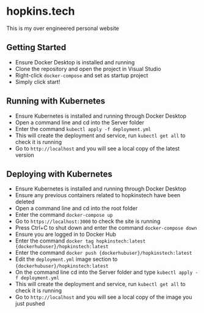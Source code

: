 # hopkins.tech

This is my over engineered personal website

## Getting Started

- Ensure Docker Desktop is installed and running
- Clone the repository and open the project in Visual Studio
- Right-click `docker-compose` and set as startup project
- Simply click start!

## Running with Kubernetes

- Ensure Kubernetes is installed and running through Docker Desktop
- Open a command line and cd into the Server folder
- Enter the command `kubectl apply -f deployment.yml`
- This will create the deployment and service, run `kubectl get all` to check it is running
- Go to `http://localhost` and you will see a local copy of the latest version

## Deploying with Kubernetes

- Ensure Kubernetes is installed and running through Docker Desktop
- Ensure any previous containers related to hopkinstech have been deleted
- Open a command line and cd into the root folder
- Enter the command `docker-compose up`
- Go to `https://localhost:3000` to check the site is running
- Press Ctrl+C to shut down and enter the command `docker-compose down`
- Ensure you are logged in to Docker Hub
- Enter the command `docker tag hopkinstech:latest {dockerhubuser}/hopkinstech:latest`
- Enter the command `docker push {dockerhubuser}/hopkinstech:latest`
- Edit the `deployment.yml` image section to `{dockerhubuser}/hopkinstech:latest`
- On the command line cd into the Server folder and type `kubectl apply -f deployment.yml`
- This will create the deployment and service, run `kubectl get all` to check it is running
- Go to `http://localhost` and you will see a local copy of the image you just pushed
